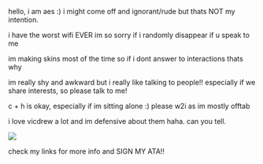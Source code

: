 hello, i am aes :) i might come off and ignorant/rude but thats NOT my intention.

i have the worst wifi EVER im so sorry if i randomly disappear if u speak to me

im making skins most of the time so if i dont answer to interactions thats why

im really shy and awkward but i really like talking to people!! especially if we share interests,
so please talk to me!

c + h is okay, especially if im sitting alone :) please w2i as im mostly offtab


i love vicdrew a lot and im defensive about them haha. can you tell.

![](https://i.pinimg.com/736x/92/a7/2c/92a72ce1a125dd7457822f1a0cfb8e9a.jpg)

check my links for more info and SIGN MY ATA!!
